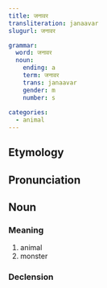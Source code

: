 ```yaml
---
title: जनावर
transliteration: janaavar
slugurl: जनावर

grammar: 
  word: जनावर
  noun:
    ending: a
    term: जनावर
    trans: janaavar
    gender: m
    number: s
    
categories: 
  - animal
---
```


## Etymology

## Pronunciation

## Noun
### Meaning
1. animal
2. monster

### Declension
<noun-decl :grammar="grammar"></noun-decl>
